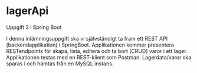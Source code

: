 # lagerApi
Uppgift 2 i Spring Boot

I denna inlämningsuppgift ska vi självständigt ta fram ett REST API
(backendapplikation) i SpringBoot. Applikationen kommer presentera RESTendpoints för skapa, lista, editera och ta bort (CRUD) varor i ett lager.
Applikationen testas med en REST-klient som Postman. Lagerdata/varor ska
sparas i och hämtas från en MySQL instans. 
